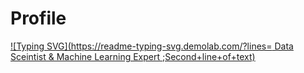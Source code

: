 # Profile

[![Typing SVG](https://readme-typing-svg.demolab.com/?lines= Data Sceintist & Machine Learning Expert ;Second+line+of+text)](https://git.io/typing-svg)
